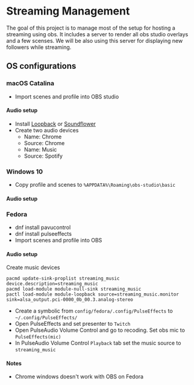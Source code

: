 # Streaming Management
The goal of this project is to manage most of the setup for hosting a streaming
using obs. It includes a server to render all obs studio overlays and a few scenses. We will be also
using this server for displaying new followers while streaming.


## OS configurations
### macOS Catalina
* Import scenes and profile into OBS studio

#### Audio setup
* Install [Loopback](https://rogueamoeba.com/loopback/) or
  [Soundflower](https://github.com/mattingalls/Soundflower)
* Create two audio devices
  * Name: Chrome
  * Source: Chrome
  * Name: Music
  * Source: Spotify

### Windows 10
* Copy profile and scenes to `%APPDATA%\Roaming\obs-studio\basic`

#### Audio setup

### Fedora
* dnf install pavucontrol
* dnf install pulseeffects
* Import scenes and profile into OBS

#### Audio setup
Create music devices


```
pacmd update-sink-proplist streaming_music device.description=streaming_music
pacmd load-module module-null-sink streaming_music
pactl load-module module-loopback source=streaming_music.monitor sink=alsa_output.pci-0000_0b_00.3.analog-stereo
```

* Create a symbolic from `config/fedora/.config/PulseEffects` to `~/.config/PulseEffects/`
* Open PulseEffects and set presenter to `Twitch`
* Open PulseAudio Volume Control and go to recoding. Set obs mic to
  `PulseEffects(mic)`
* In PulseAudio Volume Control `Playback` tab set the music source to
  `streaming_music`

#### Notes
* Chrome windows doesn't work with OBS on Fedora
